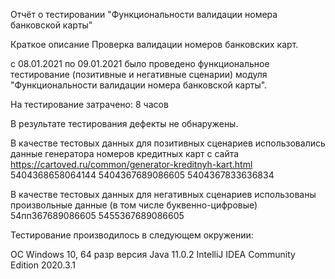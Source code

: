 Отчёт о тестировании "Функциональности валидации номера банковской карты"

Краткое описание
Проверка валидации номеров банковских карт.

с 08.01.2021 по 09.01.2021 было проведено функциональное тестирование (позитивные и негативные сценарии) модуля "Функциональности валидации номера банковской карты".

На тестирование затрачено: 8 часов

В результате тестирования дефекты не обнаружены.

В качестве тестовых данных для позитивных сценариев использовались данные генератора номеров кредитных карт с сайта https://cartoved.ru/common/generator-kreditnyh-kart.html
5404368658064144
5404367689086605
5404367833636834

В качестве тестовых данных для негативных сценариев использованы произвольные данные (в том числе буквенно-цифровые)
54пп367689086605
5455367689086605

Тестирование производилось в следующем окружении:

ОС Windows 10, 64 разр
версия Java 11.0.2
IntelliJ IDEA Community Edition 2020.3.1
